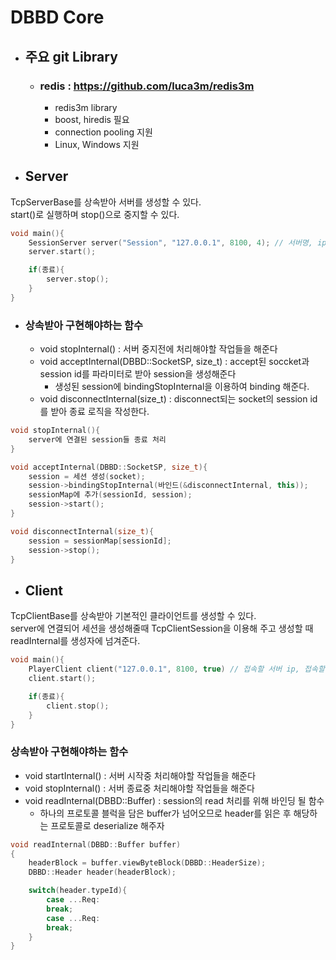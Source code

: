 # DBBD Core

- ## 주요 git Library
  - ### redis : https://github.com/luca3m/redis3m
    - redis3m library
    - boost, hiredis 필요
    - connection pooling 지원
    - Linux, Windows 지원

- ## Server
TcpServerBase를 상속받아 서버를 생성할 수 있다.  
start()로 실행하며 stop()으로 중지할 수 있다.
``` cpp
void main(){
    SessionServer server("Session", "127.0.0.1", 8100, 4); // 서버명, ip, port, 스레드 갯수
    server.start();

    if(종료){
        server.stop();
    }
}
```

- ### 상속받아 구현해야하는 함수
  - void stopInternal() : 서버 중지전에 처리해야할 작업들을 해준다
  - void acceptInternal(DBBD::SocketSP, size_t) : accept된 soccket과 session id를 파라미터로 받아 session을 생성해준다
    - 생성된 session에 bindingStopInternal을 이용하여 binding 해준다.
  - void disconnectInternal(size_t) : disconnect되는 socket의 session id를 받아 종료 로직을 작성한다.


``` cpp
void stopInternal(){
    server에 연결된 session들 종료 처리
}

void acceptInternal(DBBD::SocketSP, size_t){
    session = 세션 생성(socket);
    session->bindingStopInternal(바인드(&disconnectInternal, this));
    sessionMap에 추가(sessionId, session);
    session->start();
}

void disconnectInternal(size_t){
    session = sessionMap[sessionId];
    session->stop();
}
```

- ## Client
TcpClientBase를 상속받아 기본적인 클라이언트를 생성할 수 있다.  
server에 연결되어 세션을 생성해줄때 TcpClientSession을 이용해 주고 생성할 때  
readInternal를 생성자에 넘겨준다.
``` cpp
void main(){
    PlayerClient client("127.0.0.1", 8100, true) // 접속할 서버 ip, 접속할 서버 port, 재접속 여부
    client.start();

    if(종료){
        client.stop();
    }
}
```

### 상속받아 구현해야하는 함수
- void startInternal() : 서버 시작중 처리해야할 작업들을 해준다
- void stopInternal() : 서버 종료중 처리해야할 작업들을 해준다
- void readInternal(DBBD::Buffer) : session의 read 처리를 위해 바인딩 될 함수
  - 하나의 프로토콜 블럭을 담은 buffer가 넘어오므로 header를 읽은 후 해당하는 프로토콜로 deserialize 해주자

``` cpp
void readInternal(DBBD::Buffer buffer)
{
    headerBlock = buffer.viewByteBlock(DBBD::HeaderSize);
    DBBD::Header header(headerBlock);

    switch(header.typeId){
        case ...Req:
        break;
        case ...Req:
        break;
    }
}
```